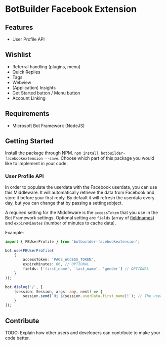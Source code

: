 # BotBuilder Facebook Extension

## Features
* User Profile API

## Wishlist
* Referral handling (plugins, menu)
* Quick Replies
* Tags
* Webview
* (Application) Insights
* Get Started button / Menu button
* Account Linking

## Requirements
* Microsoft Bot Framework (NodeJS)

## Getting Started
Install the package through NPM. `npm install botbuilder-facebookextension --save`. Choose which part of this package you would like to implement in your code.

### User Profile API 
In order to populate the userdata with the Facebook userdata, you can use this Middleware. It will automatically retrieve the data from Facebook and store it before your first reply. By default it will refresh the userdata every day, but you can change that by passing a settingsobject.

A required setting for the Middleware is the `accessToken` that you use in the Bot Framework settings. Optional setting are `fields` (array of [fieldnames](https://developers.facebook.com/docs/messenger-platform/user-profile)) and `expireMinutes` (number of minutes to cache data).

Example:
```typescript
import { FBUserProfile } from 'botbuilder-facebookextension';

bot.use(FBUserProfile(
    {   
        accessToken: 'PAGE_ACCESS_TOKEN',
        expireMinutes: 60, // OPTIONAL
        fields: ['first_name', 'last_name', 'gender'] // OPTIONAL
    }
));

bot.dialog('/', [
    (session: Session, args: any, next) => {
        session.send(`Hi ${session.userData.first_name}!`); // The userData is prepopulated by the Middleware
    }
]);
```

## Contribute
TODO: Explain how other users and developers can contribute to make your code better. 
